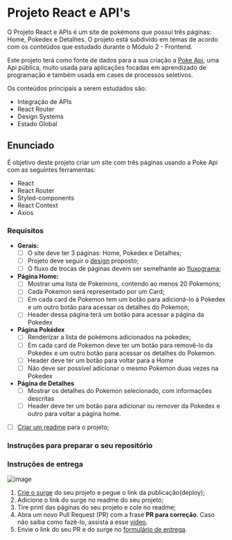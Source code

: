 # **Projeto React e API's**

O Projeto React e APIs é um site de pokémons que possui três páginas: Home, Pokedex e Detalhes. O projeto está subdivido em temas de acordo com os conteúdos que estudado durante o Módulo 2 - Frontend.

Este projeto terá como fonte de dados para a sua criação a [Poke Api](https://pokeapi.co/ 'Poke Api'), uma Api pública, muito usada para aplicações focadas em aprendizado de programação e também usada em cases de processos seletivos.

Os conteúdos principais a serem estudados são:

-   Integração de APIs
-   React Router
-   Design Systems
-   Estado Global

## **Enunciado**

É objetivo deste projeto criar um site com três páginas usando a Poke Api com as seguintes ferramentas:

-   React
-   React Router
-   Styled-components
-   React Context
-   Axios

### **Requisitos**

-   **Gerais:**
    -   [ ] O site deve ter 3 páginas: Home, Pokedex e Detalhes;
    -   [ ] Projeto deve seguir o [design](https://www.figma.com/file/KseyA2Ofghiek2Cy3ZaDre/Poked%C3%A9x?t=AEi3zEmWmarf1FbP-0 'design') proposto;
    -   [ ] O fluxo de trocas de páginas devem ser semelhante ao [fluxograma](https://www.figma.com/proto/KseyA2Ofghiek2Cy3ZaDre/Poked%C3%A9x?page-id=0%3A1&node-id=2%3A2&viewport=358%2C197%2C0.27&scaling=scale-down&starting-point-node-id=2%3A2 'fluxograma');
-   **Página Home:**
    -   [ ] Mostrar uma lista de Pokemons, contendo ao menos 20 Pokemons;
    -   [ ] Cada Pokemon será representado por um Card;
    -   [ ] Em cada card de Pokemon tem um botão para adicioná-lo à Pokedex e um outro botão para acessar os detalhes do Pokemon;
    -   [ ] Header dessa página terá um botão para acessar a página da Pokedex
-   **Página Pokédex**
    -   [ ] Renderizar a lista de pokémons adicionados na pokedex;
    -   [ ] Em cada card de Pokemon deve ter um botão para removê-lo da Pokedex e um outro botão para acessar os detalhes do Pokemon.
    -   [ ] Header deve ter um botão para voltar para a Home
    -   [ ] Não deve ser possível adicionar o mesmo Pokemon duas vezes na Pokedex
-   **Página de Detalhes**
    -   [ ] Mostrar os detalhes do Pokemon selecionado, com informações descritas
    -   [ ] Header deve ter um botão para adicionar ou remover da Pokedex e outro para voltar a página home.
-   [ ] [Criar um readme](https://www.youtube.com/watch?v=1QKwP0SJK-c 'Crie um readme') para o projeto;

### Instruções para preparar o seu repositório

### Instruções de entrega

![image](https://user-images.githubusercontent.com/71137294/227538428-52271ed2-df78-4500-b286-25f03aa7bf2e.png)

1.  [Crie o surge](https://labenu.notion.site/Deploy-de-front-React-com-Surge-f902a03ec1d247dc9af9aee5a1469d96) do seu projeto e pegue o link da publicação(deploy);
2.  Adicione o link do surge no readme do seu projeto;
3.  Tire print das páginas do seu projeto e cole no readme;
4.  Abra um novo Pull Request (PR) com a frase **PR para correção**. Caso não saiba como fazê-lo, assista a esse [vídeo](https://vimeo.com/842884374/3e403f4281?share=copy).
5.  Envie o link do seu PR e do surge no [formulário de entrega](https://docs.google.com/forms/d/e/1FAIpQLSfGGRaglpzWpdREBBfq3eUCMXkRXuiS61Zfyy0L_Ce0uNIXTA/viewform).
